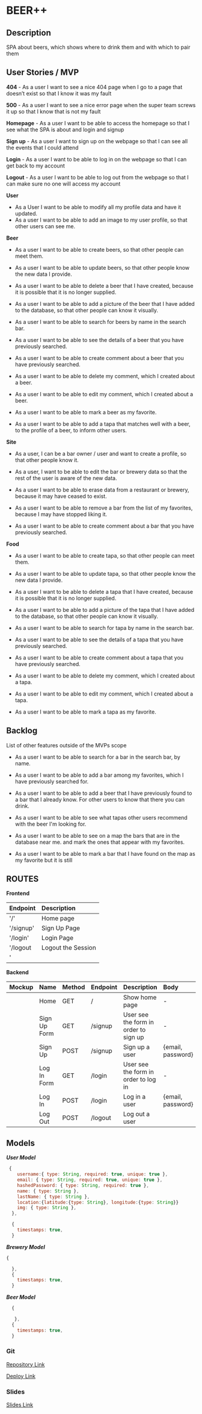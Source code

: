 # BEER++

## Description

SPA about beers, which shows where to drink them and with which to pair them

## User Stories / MVP

**404** - As a user I want to see a nice 404 page when I go to a page that doesn’t exist so that I know it was my fault

**500** - As a user I want to see a nice error page when the super team screws it up so that I know that is not my fault

**Homepage** - As a user I want to be able to access the homepage so that I see what the SPA is about and login and signup

**Sign up** - As a user I want to sign up on the webpage so that I can see all the events that I could attend

**Login** - As a user I want to be able to log in on the webpage so that I can get back to my account

**Logout** - As a user I want to be able to log out from the webpage so that I can make sure no one will access my account

**User**

- As a User I want to be able to modify all my profile data and have it updated.
- As a user I want to be able to add an image to my user profile, so that other users can see me.

**Beer**

- As a user I want to be able to create beers, so that other people can meet them.

- As a user I want to be able to update beers, so that other people know the new data I provide.

- As a user I want to be able to delete a beer that I have created, because it is possible that it is no longer supplied.

- As a user I want to be able to add a picture of the beer that I have added to the database, so that other people can know it visually.

- As a user I want to be able to search for beers by name in the search bar.

- As a user I want to be able to see the details of a beer that you have previously searched.

- As a user I want to be able to create comment about a beer that you have previously searched.

- As a user I want to be able to delete my comment, which I created about a beer.

- As a user I want to be able to edit my comment, which I created about a beer.

- As a user I want to be able to mark a beer as my favorite.

- As a user I want to be able to add a tapa that matches well with a beer, to the profile of a beer, to inform other users.

**Site**

- As a user, I can be a bar owner / user and want to create a profile, so that other people know it.

- As a user, I want to be able to edit the bar or brewery data so that the rest of the user is aware of the new data.

- As a user I want to be able to erase data from a restaurant or brewery, because it may have ceased to exist.

- As a user I want to be able to remove a bar from the list of my favorites, because I may have stopped liking it.

- As a user I want to be able to create comment about a bar that you have previously searched.

**Food**

- As a user I want to be able to create tapa, so that other people can meet them.

- As a user I want to be able to update tapa, so that other people know the new data I provide.

- As a user I want to be able to delete a tapa that I have created, because it is possible that it is no longer supplied.

- As a user I want to be able to add a picture of the tapa that I have added to the database, so that other people can know it visually.

- As a user I want to be able to search for tapa by name in the search bar.

- As a user I want to be able to see the details of a tapa that you have previously searched.

- As a user I want to be able to create comment about a tapa that you have previously searched.

- As a user I want to be able to delete my comment, which I created about a tapa.

- As a user I want to be able to edit my comment, which I created about a tapa.

- As a user I want to be able to mark a tapa as my favorite.

## Backlog

List of other features outside of the MVPs scope

- As a user I want to be able to search for a bar in the search bar, by name.

- As a user I want to be able to add a bar among my favorites, which I have previously searched for.

- As a user I want to be able to add a beer that I have previously found to a bar that I already know. For other users to know that there you can drink.

- As a user I want to be able to see what tapas other users recommend with the beer I'm looking for.

- As a user I want to be able to see on a map the bars that are in the database near me. and mark the ones that appear with my favorites.

- As a user I want to be able to mark a bar that I have found on the map as my favorite but it is still

## ROUTES

**Frontend**

| Endpoint  | Description  |
| :-------- | :----------- |
| '/'       | Home page    |
| '/signup' | Sign Up Page |
| '/login'  | Login Page   |
| '/logout  | Logout the Session      |
| '        |      |

**Backend**

| Mockup | Name         | Method | Endpoint | Description                           | Body              | Redirects |
| :----: | :----------- | :----- | :------- | :------------------------------------ | :---------------- | :-------- |
|        | Home         | GET    | /        | Show home page                        | -                 |           |
|        | Sign Up Form | GET    | /signup  | User see the form in order to sign up | -                 |           |
|        | Sign Up      | POST   | /signup  | Sign up a user                        | {email, password} | /profile  |
|        | Log In Form  | GET    | /login   | User see the form in order to log in  | -                 |           |
|        | Log In       | POST   | /login   | Log in a user                         | {email, password} | /profile  |
|        | Log Out      | POST   | /logout  | Log out a user                        |

## Models

**_User Model_**

```javascript
 {
    username:{ type: String, required: true, unique: true },
    email: { type: String, required: true, unique: true },
    hashedPassword: { type: String, required: true },
    name: { type: String },
    lastName: { type: String },
    location:{latitude:{type: String}, longitude:{type: String}}
    img: { type: String },
  },

  {
    timestamps: true,
  }

```

**_Brewery Model_**

```javascript
{

  },
  {
    timestamps: true,
  }
```

**_Beer Model_**

```javascript
  {

   },
  {
    timestamps: true,
  }
```

### Git

[Repository Link](https://github.com/Beer-plus-plus/Beer-plus-plus-Client)

[Deploy Link](deploy)

### Slides

[Slides Link](slides)

